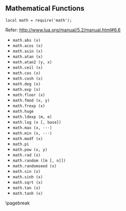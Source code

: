 ## Mathematical Functions

```
local math = require('math');
```

Refer: http://www.lua.org/manual/5.2/manual.html#6.6

*   `math.abs (x)`
*   `math.acos (x)`
*   `math.asin (x)`
*   `math.atan (x)`
*   `math.atan2 (y, x)`
*   `math.ceil (x)`
*   `math.cos (x)`
*   `math.cosh (x)`
*   `math.deg (x)`
*   `math.exp (x)`
*   `math.floor (x)`
*   `math.fmod (x, y)`
*   `math.frexp (x)`
*   `math.huge`
*   `math.ldexp (m, e)`
*   `math.log (x [, base])`
*   `math.max (x, ···)`
*   `math.min (x, ···)`
*   `math.modf (x)`
*   `math.pi`
*   `math.pow (x, y)`
*   `math.rad (x)`
*   `math.random ([m [, n]])`
*   `math.randomseed (x)`
*   `math.sin (x)`
*   `math.sinh (x)`
*   `math.sqrt (x)`
*   `math.tan (x)`
*   `math.tanh (x)`

\pagebreak
